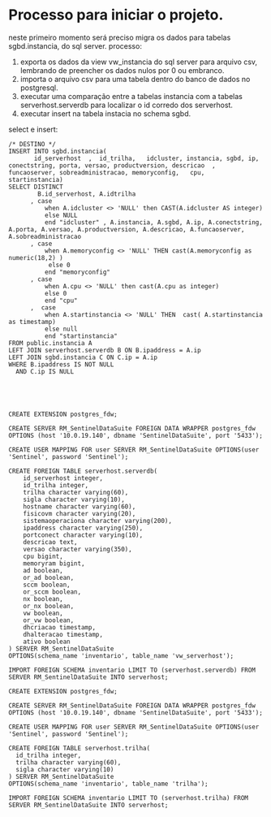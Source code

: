 # Processo para iniciar o projeto.

neste primeiro momento será preciso migra os dados para tabelas sgbd.instancia, do sql server.
processo:
1. exporta os dados da view vw_instancia do sql server para arquivo csv, lembrando de preencher os dados nulos por 0 ou embranco.
1. importa o arquivo csv para uma tabela dentro do banco de dados no postgresql.
1. executar uma comparação entre a tabelas instancia com a tabelas serverhost.serverdb para localizar o id corredo dos serverhost.
1. executar insert na tabela instacia no schema sgbd.




select e insert:
````
/* DESTINO */
INSERT INTO sgbd.instancia(
       id_serverhost  ,  id_trilha,   idcluster, instancia, sgbd, ip, conectstring, porta, versao, productversion, descricao  , funcaoserver, sobreadministracao, memoryconfig,   cpu,  startinstancia)
SELECT DISTINCT
        B.id_serverhost, A.idtrilha
      , case 
	      when A.idcluster <> 'NULL' then CAST(A.idcluster AS integer)
		  else NULL
		  end "idcluster" , A.instancia, A.sgbd, A.ip, A.conectstring, A.porta, A.versao, A.productversion, A.descricao, A.funcaoserver, A.sobreadministracao
	  , case 
	      when A.memoryconfig <> 'NULL' THEN cast(A.memoryconfig as numeric(18,2) )
		   else 0
		  end "memoryconfig"
      , case 
	      when A.cpu <> 'NULL' then cast(A.cpu as integer)
		  else 0
		  end "cpu"
      ,  case 
	      when A.startinstancia <> 'NULL' THEN  cast( A.startinstancia as timestamp)
		  else null
		  end "startinstancia"
FROM public.instancia A
LEFT JOIN serverhost.serverdb B ON B.ipaddress = A.ip
LEFT JOIN sgbd.instancia C ON C.ip = A.ip
WHERE B.ipaddress IS NOT NULL
  AND C.ip IS NULL





````



````
CREATE EXTENSION postgres_fdw;

CREATE SERVER RM_SentinelDataSuite FOREIGN DATA WRAPPER postgres_fdw OPTIONS (host '10.0.19.140', dbname 'SentinelDataSuite', port '5433');

CREATE USER MAPPING FOR user SERVER RM_SentinelDataSuite OPTIONS(user 'Sentinel', password 'Sentinel');

CREATE FOREIGN TABLE serverhost.serverdb(
    id_serverhost integer,
    id_trilha integer,
    trilha character varying(60),
    sigla character varying(10),
    hostname character varying(60),
    fisicovm character varying(20),
    sistemaoperaciona character varying(200),
    ipaddress character varying(250),
    portconect character varying(10),
    descricao text,
    versao character varying(350),
    cpu bigint,
    memoryram bigint,
    ad boolean,
    or_ad boolean,
    sccm boolean,
    or_sccm boolean,
    nx boolean,
    or_nx boolean,
    vw boolean,
    or_vw boolean,
    dhcriacao timestamp,
    dhalteracao timestamp,
    ativo boolean
) SERVER RM_SentinelDataSuite
OPTIONS(schema_name 'inventario', table_name 'vw_serverhost');

IMPORT FOREIGN SCHEMA inventario LIMIT TO (serverhost.serverdb) FROM SERVER RM_SentinelDataSuite INTO serverhost;
````



````
CREATE EXTENSION postgres_fdw;

CREATE SERVER RM_SentinelDataSuite FOREIGN DATA WRAPPER postgres_fdw OPTIONS (host '10.0.19.140', dbname 'SentinelDataSuite', port '5433');

CREATE USER MAPPING FOR user SERVER RM_SentinelDataSuite OPTIONS(user 'Sentinel', password 'Sentinel');

CREATE FOREIGN TABLE serverhost.trilha(
  id_trilha integer,
  trilha character varying(60),
  sigla character varying(10)
) SERVER RM_SentinelDataSuite
OPTIONS(schema_name 'inventario', table_name 'trilha');

IMPORT FOREIGN SCHEMA inventario LIMIT TO (serverhost.trilha) FROM SERVER RM_SentinelDataSuite INTO serverhost;
````
